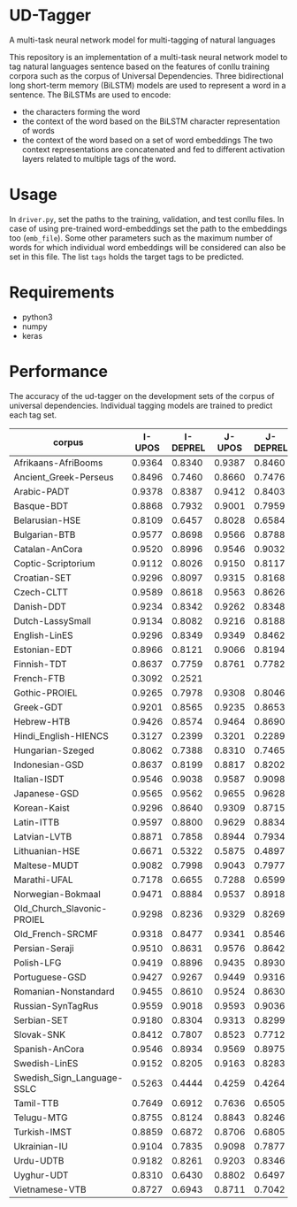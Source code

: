 # UD-Tagger
A multi-task neural network model for multi-tagging of natural languages 

This repository is an implementation of a multi-task neural network model to tag natural languages sentence based on the features of conllu training corpora such as the corpus of Universal Dependencies. Three bidirectional long short-term memory (BiLSTM) models are used to represent a word in a sentence. The BiLSTMs are used to encode:
- the characters forming the word
- the context of the word based on the BiLSTM character representation of words 
- the context of the word based on a set of word embeddings 
The two context representations are concatenated and fed to different activation layers related to multiple tags of the word. 

# Usage
In ```driver.py```, set the paths to the training, validation, and test conllu files. 
In case of using pre-trained word-embeddings set the path to the embeddings too (```emb_file```). Some other parameters such as the maximum number of words for which individual word embeddings will be considered can also be set in this file. 
The list ````tags```` holds the target tags to be predicted. 

# Requirements
- python3
- numpy
- keras

# Performance
The accuracy of the ud-tagger on the development sets of the corpus of universal dependencies. Individual tagging models are trained to predict each tag set.

|corpus|I-UPOS|I-DEPREL|J-UPOS|J-DEPREL|D-UPOS|D-DEPREL|
|------|-----|-----|-----|-----|-----|-----|
|Afrikaans-AfriBooms|0.9364|0.8340|0.9387|0.8460|0.0023|0.0120|
|Ancient_Greek-Perseus|0.8496|0.7460|0.8660|0.7476|0.0164|0.0016|
|Arabic-PADT|0.9378|0.8387|0.9412|0.8403|0.0034|0.0016|
|Basque-BDT|0.8868|0.7932|0.9001|0.7959|0.0133|0.0027|
|Belarusian-HSE|0.8109|0.6457|0.8028|0.6584|-0.0081|0.0127|
|Bulgarian-BTB|0.9577|0.8698|0.9566|0.8788|-0.0011|0.0090|
|Catalan-AnCora|0.9520|0.8996|0.9546|0.9032|0.0026|0.0036|
|Coptic-Scriptorium|0.9112|0.8026|0.9150|0.8117|0.0038|0.0091|
|Croatian-SET|0.9296|0.8097|0.9315|0.8168|0.0019|0.0071|
|Czech-CLTT|0.9589|0.8618|0.9563|0.8626|-0.0026|0.0008|
|Danish-DDT|0.9234|0.8342|0.9262|0.8348|0.0028|0.0006|
|Dutch-LassySmall|0.9134|0.8082|0.9216|0.8188|0.0082|0.0106|
|English-LinES|0.9296|0.8349|0.9349|0.8462|0.0053|0.0113|
|Estonian-EDT|0.8966|0.8121|0.9066|0.8194|0.0100|0.0073|
|Finnish-TDT|0.8637|0.7759|0.8761|0.7782|0.0124|0.0023|
|French-FTB|0.3092|0.2521|||-0.3092|-0.2521|
|Gothic-PROIEL|0.9265|0.7978|0.9308|0.8046|0.0043|0.0068|
|Greek-GDT|0.9201|0.8565|0.9235|0.8653|0.0034|0.0088|
|Hebrew-HTB|0.9426|0.8574|0.9464|0.8690|0.0038|0.0116|
|Hindi_English-HIENCS|0.3127|0.2399|0.3201|0.2289|0.0074|-0.0110|
|Hungarian-Szeged|0.8062|0.7388|0.8310|0.7465|0.0248|0.0077|
|Indonesian-GSD|0.8637|0.8199|0.8817|0.8202|0.0180|0.0003|
|Italian-ISDT|0.9546|0.9038|0.9587|0.9098|0.0041|0.0060|
|Japanese-GSD|0.9565|0.9562|0.9655|0.9628|0.0090|0.0066|
|Korean-Kaist|0.9296|0.8640|0.9309|0.8715|0.0013|0.0075|
|Latin-ITTB|0.9597|0.8800|0.9629|0.8834|0.0032|0.0034|
|Latvian-LVTB|0.8871|0.7858|0.8944|0.7934|0.0073|0.0076|
|Lithuanian-HSE|0.6671|0.5322|0.5875|0.4897|-0.0796|-0.0425|
|Maltese-MUDT|0.9082|0.7998|0.9043|0.7977|-0.0039|-0.0021|
|Marathi-UFAL|0.7178|0.6655|0.7288|0.6599|0.0110|-0.0056|
|Norwegian-Bokmaal|0.9471|0.8884|0.9537|0.8918|0.0066|0.0034|
|Old_Church_Slavonic-PROIEL|0.9298|0.8236|0.9329|0.8269|0.0031|0.0033|
|Old_French-SRCMF|0.9318|0.8477|0.9341|0.8546|0.0023|0.0069|
|Persian-Seraji|0.9510|0.8631|0.9576|0.8642|0.0066|0.0011|
|Polish-LFG|0.9419|0.8896|0.9435|0.8930|0.0016|0.0034|
|Portuguese-GSD|0.9427|0.9267|0.9449|0.9316|0.0022|0.0049|
|Romanian-Nonstandard|0.9455|0.8610|0.9524|0.8630|0.0069|0.0020|
|Russian-SynTagRus|0.9559|0.9018|0.9593|0.9036|0.0034|0.0018|
|Serbian-SET|0.9180|0.8304|0.9313|0.8299|0.0133|-0.0005|
|Slovak-SNK|0.8412|0.7807|0.8523|0.7712|0.0111|-0.0095|
|Spanish-AnCora|0.9546|0.8934|0.9569|0.8975|0.0023|0.0041|
|Swedish-LinES|0.9152|0.8205|0.9163|0.8283|0.0011|0.0078|
|Swedish_Sign_Language-SSLC|0.5263|0.4444|0.4259|0.4264|-0.1004|-0.0180|
|Tamil-TTB|0.7649|0.6912|0.7636|0.6505|-0.0013|-0.0407|
|Telugu-MTG|0.8755|0.8124|0.8843|0.8246|0.0088|0.0122|
|Turkish-IMST|0.8859|0.6872|0.8706|0.6805|-0.0153|-0.0067|
|Ukrainian-IU|0.9104|0.7835|0.9098|0.7877|-0.0006|0.0042|
|Urdu-UDTB|0.9182|0.8261|0.9203|0.8346|0.0021|0.0085|
|Uyghur-UDT|0.8310|0.6430|0.8802|0.6497|0.0492|0.0067|
|Vietnamese-VTB|0.8727|0.6943|0.8711|0.7042|-0.0016|0.0099|

